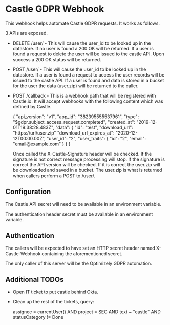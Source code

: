 # Castle GDPR Webhook

This webhook helps automate Castle GDPR requests. It works as follows.

3 APIs are exposed.

- DELETE /user/<email> - This will cause the user_id to be looked up in the datastore. If no user is found a 200 OK will
    be returned. If a user is found a request to delete the user will be issued to the castle API. Upon success a 200 OK
    status will be returned.

- POST /user/<email> - This will cause the user_id to be looked up in the datastore. If a user is found a request to
    access the user records will be issued to the castle API. If a user is found and data is stored in a bucket for the
    user the data (user.zip) will be returned to the caller.

- POST /callback - This is a webhook path that will be registered with Castle.io. It will accept webhooks with the
    following content which was defined by Castle.

    {
        "api_version": "v1",
        "app_id": "382395555537961",
        "type": "$gdpr.subject_access_request.completed",
        "created_at": "2019-12-01T19:38:28.483Z",
        "data": {
            "id": "test",
            "download_url": "https://url/user.zip"
            "download_url_expires_at": "2020-12-12T00:00.00Z",
            "user_id": "2",
            "user_traits": {
                "id": "2",
                "email": "email@example.com"
            }
        }
    }

    Once called the X-Castle-Signature header will be checked. If the signature is not correct message processing will
    stop. If the signature is correct the API version will be checked. If it is correct the user.zip will be downloaded
    and saved in a bucket. The user.zip is what is returned when callers perform a POST to /user/<email>.

## Configuration

The Castle API secret will need to be available in an environment variable.

The authentication header secret must be available in an environment variable.

## Authentication

The callers will be expected to have set an HTTP secret header named X-Castle-Webhook containing the aforementioned
secret.

The only caller of this server will be the Optimizely GDPR automation.

## Additional TODOs

- Open IT ticket to put castle behind Okta.
- Clean up the rest of the tickets, query:

    assignee = currentUser() AND project = SEC AND text ~ "castle" AND statusCategory != Done
